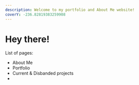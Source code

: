 ```yaml
---
description: Welcome to my portfolio and About Me website!
coverY: -236.82819383259908
---
```


# Hey there!

List of pages:

* About Me
* Portfolio
* Current & Disbanded projects
*
